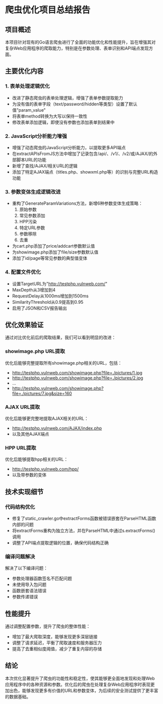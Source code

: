 # 爬虫优化项目总结报告

## 项目概述

本项目针对现有的Go语言爬虫进行了全面的功能优化和性能提升，旨在增强其对复杂Web应用程序的爬取能力，特别是在参数处理、表单识别和API端点发现方面。

## 主要优化内容

### 1. 表单处理逻辑优化

- 改进了静态爬虫的表单处理逻辑，增强了表单参数提取能力
- 为没有值的表单字段（text/password/hidden等类型）设置了默认值"param_value"
- 将表单method转换为大写以保持一致性
- 修改表单添加逻辑，即使没有参数也添加表单到结果中

### 2. JavaScript分析能力增强

- 增强了动态爬虫的JavaScript分析能力，以提取更多API端点
- 在extractAPIsFromJS方法中增加了记录包含/api/、/v1/、/v2/或/AJAX/的外部脚本URL的功能
- 新增了查找/AJAX/相关URL的逻辑
- 添加了特定AJAX端点（titles.php、showxml.php等）的识别与完整URL构造功能

### 3. 参数变体生成逻辑改进

- 重构了GenerateParamVariations方法，新增6种参数变体生成策略：
  1. 原始参数
  2. 常见参数添加
  3. HPP污染
  4. 特定URL参数
  5. 参数移除
  6. 去重
- 为cart.php添加了price/addcart参数默认值
- 为showimage.php添加了file/size参数默认值
- 添加了id/page等常见参数的典型值变体

### 4. 配置文件优化

- 设置TargetURL为"http://testphp.vulnweb.com/"
- MaxDepth从3增加到4
- RequestDelay从1000ms增加到1500ms
- SimilarityThreshold从0.9提高到0.95
- 启用了JSON和CSV报告输出

## 优化效果验证

通过对比优化前后的爬取结果，我们可以看到明显的改进：

### showimage.php URL提取

优化后能够完整提取所有showimage.php相关的URL，包括：
- http://testphp.vulnweb.com/showimage.php?file=./pictures/1.jpg
- http://testphp.vulnweb.com/showimage.php?file=./pictures/2.jpg
- ...
- http://testphp.vulnweb.com/showimage.php?file=./pictures/7.jpg&size=160

### AJAX URL提取

优化后能够更完整地提取AJAX相关的URL：
- http://testphp.vulnweb.com/AJAX/index.php
- 以及其他AJAX端点

### HPP URL提取

优化后能够提取hpp相关的URL：
- http://testphp.vulnweb.com/hpp/
- 以及带参数的变体

## 技术实现细节

### 代码结构优化

- 修复了static_crawler.go中extractForms函数被错误嵌套在ParseHTML函数内部的问题
- 将extractForms重构为独立方法，并在ParseHTML中通过s.extractForms()调用
- 调整了API端点提取逻辑的位置，确保代码结构正确

### 编译问题解决

解决了以下编译问题：
- 参数处理器函数签名不匹配问题
- 未使用导入包问题
- 函数嵌套语法错误
- 参数传递错误

## 性能提升

通过调整配置参数，提升了爬虫的整体性能：
- 增加了最大爬取深度，能够发现更多深层链接
- 调整了请求延迟，平衡了爬取速度和服务器压力
- 提高了去重相似度阈值，减少了重复内容的存储

## 结论

本次优化显著提升了爬虫的功能性和稳定性，使其能够更全面地发现和处理Web应用程序中的各种资源和参数。优化后的爬虫在处理复杂Web应用程序时表现更加出色，能够发现更多有价值的URL和参数变体，为后续的安全测试提供了更丰富的数据基础。